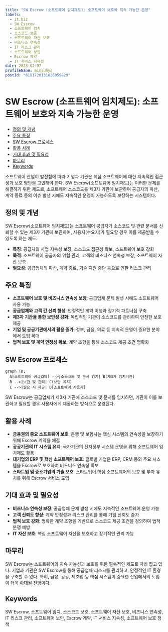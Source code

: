 ```yaml
---
title: "SW Escrow (소프트웨어 임치제도): 소프트웨어 보호와 지속 가능한 운영"
labels:
  - it.biz
  - SW Escrow
  - 소프트웨어 임치
  - 소스코드 보호
  - 소프트웨어 자산 보호
  - 비즈니스 연속성
  - IT 리스크 관리
  - 소프트웨어 보안
  - Escrow 계약
  - IT 서비스 지속성
date: 2025-02-07
profileName: minsuhya
postId: "6181720131026059829"
---
```


# SW Escrow (소프트웨어 임치제도): 소프트웨어 보호와 지속 가능한 운영

<!-- mtoc-start -->

- [정의 및 개념](#정의-및-개념)
- [주요 특징](#주요-특징)
- [SW Escrow 프로세스](#sw-escrow-프로세스)
- [활용 사례](#활용-사례)
- [기대 효과 및 필요성](#기대-효과-및-필요성)
- [마무리](#마무리)
- [Keywords](#keywords)

<!-- mtoc-end -->

소프트웨어 산업이 발전함에 따라 기업과 기관은 핵심 소프트웨어에 대한 지속적인 접근성과 보호 방안을 고민해야 한다. SW Escrow(소프트웨어 임치제도)는 이러한 문제를 해결하기 위한 제도로, 소프트웨어 소스코드를 제3자 기관에 보관하여 공급자의 파산, 계약 종료 등의 이슈 발생 시에도 지속적인 운영이 가능하도록 보장하는 시스템이다.

## 정의 및 개념

SW Escrow(소프트웨어 임치제도)는 소프트웨어 공급자가 소스코드 및 관련 문서를 신뢰할 수 있는 제3자 기관에 보관하여, 사용자(수요자)가 필요할 경우 이를 제공받을 수 있도록 하는 제도.

- **특징**: 공급자의 사업 지속성 보장, 소스코드 접근성 확보, 소프트웨어 보호 강화
- **목적**: 소프트웨어 공급자의 위험 관리, 고객의 비즈니스 연속성 보장, 소프트웨어 자산 보호
- **필요성**: 공급업체의 파산, 계약 종료, 기술 지원 중단 등으로 인한 리스크 관리

## 주요 특징

- **소프트웨어 보호 및 비즈니스 연속성 보장**: 공급업체 문제 발생 시에도 소프트웨어 사용 가능
- **공급업체와 고객 간 신뢰 형성**: 안정적인 계약 이행과 장기적 파트너십 구축
- **제3자 기관을 통한 보안성 강화**: 독립적인 기관이 소스코드를 관리하여 안전한 보호 제공
- **기업 및 공공기관에서의 활용 증가**: 정부, 금융, 의료 등 지속적 운영이 중요한 분야에서 도입 확대
- **법적 보호 및 계약 안정성 확보**: 계약 조항을 통해 소스코드 제공 조건 명확화

## SW Escrow 프로세스

```mermaid
graph TD;
  A[소프트웨어 공급업체] -->|소스코드 및 문서 임치| B(제3자 임치기관)
  B -->|보관 및 관리| C(보안 유지)
  C -->|필요 시 제공| D[소프트웨어 사용자]
```

SW Escrow는 공급업체가 제3자 기관에 소스코드 및 문서를 임치하면, 기관이 이를 보관하고 필요할 경우 사용자에게 제공하는 방식으로 운영된다.

## 활용 사례

- **금융권의 중요 소프트웨어 보호**: 은행 및 보험사는 핵심 시스템의 연속성을 보장하기 위해 Escrow 계약을 체결
- **공공기관의 IT 시스템 유지**: 국가기관의 전자정부 시스템 운영을 위해 소프트웨어 임치제도 활용
- **대기업의 ERP 및 핵심 소프트웨어 보호**: 글로벌 기업은 ERP, CRM 등의 주요 시스템을 Escrow로 보호하여 비즈니스 연속성 확보
- **스타트업 및 중소기업의 기술 보호**: 스타트업이 핵심 소프트웨어의 보호 및 투자 유치를 위해 Escrow 서비스 도입

## 기대 효과 및 필요성

- **비즈니스 연속성 보장**: 공급업체 문제 발생 시에도 지속적인 소프트웨어 운영 가능
- **고객 신뢰도 향상**: 계약 안정성과 리스크 관리를 통해 기업 신뢰도 증가
- **법적 보호 강화**: 명확한 계약 조항을 기반으로 소스코드 제공 조건을 정의하여 법적 분쟁 예방
- **IT 자산 보호**: 핵심 소프트웨어 자산을 보호하고 장기적인 관리 가능

## 마무리

SW Escrow는 소프트웨어의 지속 가능성과 보호를 위한 필수적인 제도로 자리 잡고 있다. 기업과 기관은 SW Escrow를 통해 공급업체 리스크를 관리하고, 안정적인 IT 환경을 구축할 수 있다. 특히, 금융, 공공, 제조업 등 핵심 시스템이 중요한 산업에서의 도입이 더욱 확대될 전망이다.

## Keywords

SW Escrow, 소프트웨어 임치, 소스코드 보호, 소프트웨어 자산 보호, 비즈니스 연속성, IT 리스크 관리, 소프트웨어 보안, Escrow 계약, IT 서비스 지속성, 소프트웨어 보호 정책